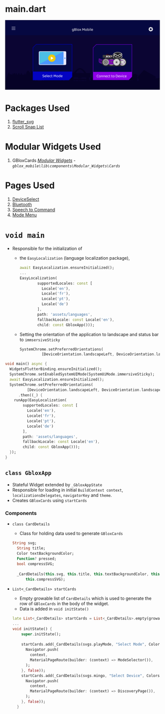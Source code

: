 # main.dart

![Untitled](main%20dart%2067fab668d247491e8405c0c26fdbadec/Untitled.png)

# Packages Used

1. [flutter_svg](https://pub.dev/packages/flutter_svg)
2. [Scroll Snap List](https://pub.dev/packages/scroll_snap_list)

# Modular Widgets Used

1. GBloxCards *[Modular Widgets](Modular%20Widgets%2072c25ed16f334935a10e40f350c66396.md)  - `gblox_mobile\lib\components\Modular_Widgets\Cards`*

# Pages Used

1. [DeviceSelect](DeviceSelect%207db49aaa7e38469d913e8d66cc712966.md) 
2. [Bluetooth](Bluetooth%208bc8d4623c54494ca438a6e1766c4b11.md) 
3. [Speech to Command](Speech%20to%20Command%203edceb0fd71b4292ac2d5b2937130503.md) 
4. [Mode Menu](Menus%203811786855f945b395875ac60ae391b5/Mode%20Menu%20765e1693a2e54b0b81c16545c03c91ff.md) 

# `void main`

- Responsible for the initialization of
    - the `EasyLocalization` (language localization package),
        
        ```dart
        await EasyLocalization.ensureInitialized();
        ...
        EasyLocalization(
                supportedLocales: const [
                  Locale('en'),
                  Locale('fr'),
                  Locale('pt'),
                  Locale('de')
                ],
                path: 'assets/languages',
                fallbackLocale: const Locale('en'),
                child: const GbloxApp()));
        ```
        
    - Setting the orientation of the application to landscape and status bar to `immsersiveSticky`
        
        ```dart
        SystemChrome.setPreferredOrientations(
                  [DeviceOrientation.landscapeLeft, DeviceOrientation.landscapeRight])
        ```
        

```dart
void main() async {
  WidgetsFlutterBinding.ensureInitialized();
  SystemChrome.setEnabledSystemUIMode(SystemUiMode.immersiveSticky);
  await EasyLocalization.ensureInitialized();
  SystemChrome.setPreferredOrientations(
          [DeviceOrientation.landscapeLeft, DeviceOrientation.landscapeRight])
      .then((_) {
    runApp(EasyLocalization(
        supportedLocales: const [
          Locale('en'),
          Locale('fr'),
          Locale('pt'),
          Locale('de')
        ],
        path: 'assets/languages',
        fallbackLocale: const Locale('en'),
        child: const GbloxApp()));
  });
}
```

## `class GbloxApp`

- Stateful Widget extended by `_GbloxAppState`
- Responsible for loading in initial `BuildContext context`, `localizationsDelegates`, `navigatorKey` and `theme`.
- Creates `GBloxCards` using `startCards`

### Components

- `class CardDetails`
    - Class for holding data used to generate `GBloxCards`
    
    ```dart
    String svg;
      String title;
      Color textBackgroundColor;
      Function? pressed;
      bool compressSVG;
    
      _CardDetails(this.svg, this.title, this.textBackgroundColor, this.pressed,
          this.compressSVG);
    ```
    
- `List<_CardDetails> startCards`
    - Empty growable list of `CardDetails` which is used to generate the row of `GBloxCards` in the body of the widget.
    - Data is added in `void initState()`
    
    ```dart
    late List<_CardDetails> startCards = List<_CardDetails>.empty(growable: true);
    ...
    void initState() {
        super.initState();
    
        startCards.add(_CardDetails(svgs.playMode, "Select Mode", Colors.red, () {
          Navigator.push(
            context,
            MaterialPageRoute(builder: (context) => ModeSelector()),
          );
        }, false));
        startCards.add(_CardDetails(svgs.mingo, "Select Device", Colors.orange, () {
          Navigator.push(
            context,
            MaterialPageRoute(builder: (context) => DiscoveryPage()),
          );
        }, false));
      }
    ```